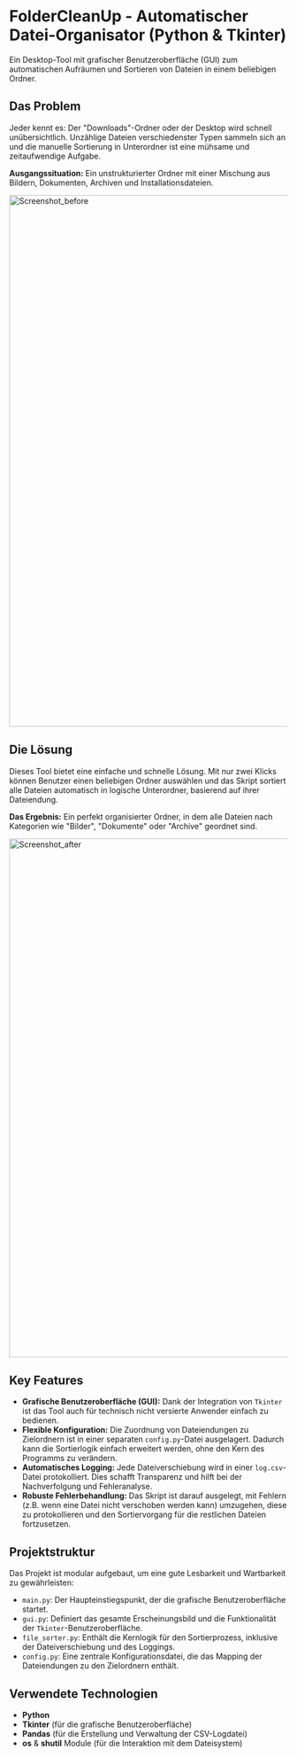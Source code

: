 # FolderCleanUp - Automatischer Datei-Organisator (Python & Tkinter)

Ein Desktop-Tool mit grafischer Benutzeroberfläche (GUI) zum automatischen Aufräumen und Sortieren von Dateien in einem beliebigen Ordner.

## Das Problem

Jeder kennt es: Der "Downloads"-Ordner oder der Desktop wird schnell unübersichtlich. Unzählige Dateien verschiedenster Typen sammeln sich an und die manuelle Sortierung in Unterordner ist eine mühsame und zeitaufwendige Aufgabe.

**Ausgangssituation:** Ein unstrukturierter Ordner mit einer Mischung aus Bildern, Dokumenten, Archiven und Installationsdateien.

<img width="1654" height="960" alt="Screenshot_before" src="https://github.com/user-attachments/assets/b1934ae2-09f5-4b89-8585-08ad6ad61ae7" />


## Die Lösung

Dieses Tool bietet eine einfache und schnelle Lösung. Mit nur zwei Klicks können Benutzer einen beliebigen Ordner auswählen und das Skript sortiert alle Dateien automatisch in logische Unterordner, basierend auf ihrer Dateiendung.

**Das Ergebnis:** Ein perfekt organisierter Ordner, in dem alle Dateien nach Kategorien wie "Bilder", "Dokumente" oder "Archive" geordnet sind.

<img width="1454" height="937" alt="Screenshot_after" src="https://github.com/user-attachments/assets/6af3e318-ee50-4191-b349-dce12d4b97e5" />


## Key Features

* **Grafische Benutzeroberfläche (GUI):** Dank der Integration von `Tkinter` ist das Tool auch für technisch nicht versierte Anwender einfach zu bedienen.
* **Flexible Konfiguration:** Die Zuordnung von Dateiendungen zu Zielordnern ist in einer separaten `config.py`-Datei ausgelagert. Dadurch kann die Sortierlogik einfach erweitert werden, ohne den Kern des Programms zu verändern.
* **Automatisches Logging:** Jede Dateiverschiebung wird in einer `log.csv`-Datei protokolliert. Dies schafft Transparenz und hilft bei der Nachverfolgung und Fehleranalyse.
* **Robuste Fehlerbehandlung:** Das Skript ist darauf ausgelegt, mit Fehlern (z.B. wenn eine Datei nicht verschoben werden kann) umzugehen, diese zu protokollieren und den Sortiervorgang für die restlichen Dateien fortzusetzen.

## Projektstruktur

Das Projekt ist modular aufgebaut, um eine gute Lesbarkeit und Wartbarkeit zu gewährleisten:

* `main.py`: Der Haupteinstiegspunkt, der die grafische Benutzeroberfläche startet.
* `gui.py`: Definiert das gesamte Erscheinungsbild und die Funktionalität der `Tkinter`-Benutzeroberfläche.
* `file_sorter.py`: Enthält die Kernlogik für den Sortierprozess, inklusive der Dateiverschiebung und des Loggings.
* `config.py`: Eine zentrale Konfigurationsdatei, die das Mapping der Dateiendungen zu den Zielordnern enthält.

## Verwendete Technologien
- **Python**
- **Tkinter** (für die grafische Benutzeroberfläche)
- **Pandas** (für die Erstellung und Verwaltung der CSV-Logdatei)
- **os** & **shutil** Module (für die Interaktion mit dem Dateisystem)
